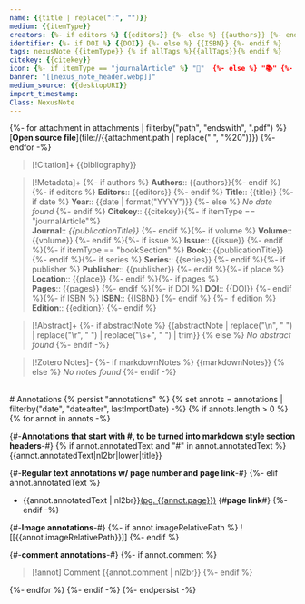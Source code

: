 ```yaml
---
name: {{title | replace(":", "")}}
medium: {{itemType}}
creators: {%- if editors %} {{editors}} {%- else %} {{authors}} {%- endif %}
identifier: {%- if DOI %} {{DOI}} {%- else %} {{ISBN}} {%- endif %}
tags: nexusNote {{itemType}} {% if allTags %}{{allTags}}{% endif %}
citekey: {{citekey}}
icon: {%- if itemType == "journalArticle" %} "📜"  {%- else %} "📚" {%- endif %}
banner: "[[nexus_note_header.webp]]"
medium_source: {{desktopURI}}
import_timestamp: 
Class: NexusNote
---
```

{%- for attachment in attachments | filterby("path", "endswith", ".pdf") %}
[**Open source file**](file://{{attachment.path | replace(" ", "%20")}}) {%- endfor -%}<br/>  

> [!Citation]+
> {{bibliography}}

>[!Metadata]+
>{%- if authors %}  **Authors**:: {{authors}}{%- endif %}{%- if editors %} 
>**Editors**:: {{editors}} {%- endif %}
>**Title**:: {{title}}  {%- if date %} 
> **Year**:: {{date | format("YYYY")}} {%- else %} *No date found* {%- endif %}
> **Citekey**:: {{citekey}}{%- if itemType == "journalArticle"%}  
> **Journal**:: *{{publicationTitle}}* {%- endif %}{%- if volume %}
> **Volume**:: {{volume}} {%- endif %}{%- if issue %}
> **Issue**:: {{issue}} {%- endif %}{%- if itemType == "bookSection" %} 
> **Book**:: {{publicationTitle}} {%- endif %}{%- if series %} 
> **Series**:: {{series}} {%- endif %}{%- if publisher %} 
> **Publisher**:: {{publisher}} {%- endif %}{%- if place %} 
> **Location**:: {{place}} {%- endif %}{%- if pages %}  
> **Pages**:: {{pages}} {%- endif %}{%- if DOI %} 
> **DOI**:: {{DOI}} {%- endif %}{%- if ISBN %} 
> **ISBN**:: {{ISBN}} {%- endif %} {%- if edition %} 
> **Edition**:: {{edition}} {%- endif %}    

> [!Abstract]+
> {%- if abstractNote  %}
> {{abstractNote | replace("\n", " ") | replace("\r", " ") | replace("\s+", " ") | trim}}
> {% else %}
> *No abstract found*
> {%- endif -%}  <br/>

>[!Zotero Notes]-
> {%- if markdownNotes %}
>{{markdownNotes}}
>{% else %}
> *No notes found*
>{%- endif -%} 

  <br/>
# Annotations
{% persist "annotations" %}
{% set annots = annotations | filterby("date", "dateafter", lastImportDate) -%}
{% if annots.length > 0 %}
{% for annot in annots -%}

{#-**Annotations that start with #, to be turned into markdown style section headers**-#}
{% if annot.annotatedText and "#" in annot.annotatedText %}
{{annot.annotatedText|nl2br|lower|title}} 

{#-**Regular text annotations w/ page number and page link**-#}
{%- elif annot.annotatedText %} 
- {{annot.annotatedText | nl2br}}[(pg. {{annot.page}})](zotero://open-pdf/library/items/{{annot.attachment.itemKey}}?page={{annot.page}}) {#**page link**#}
{%- endif -%}

{#-**Image annotations**-#}
{%- if annot.imageRelativePath %}
 ![[{{annot.imageRelativePath}}]]
{%- endif %}

{#-**comment annotations**-#}
{%- if annot.comment %}
>[!annot] Comment
>{{annot.comment | nl2br}}
 {%- endif %}

{%- endfor %}
{%- endif -%}
{%- endpersist -%}